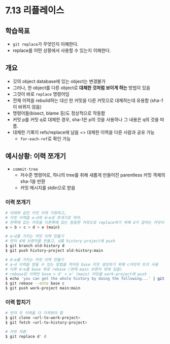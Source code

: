 # 7.13 리플레이스

## 학습목표
- `git replace`가 무엇인지 이해한다.
- replace를 어떤 상황에서 사용할 수 있는지 이해한다.

## 개요
- 깃의 object database에 있는 object는 변경불가
- 그러나, 한 object를 다른 object로 **대체한 것처럼 보이게 하는** 방법이 있음
- 그것이 바로 `replace` 명령어임
- 전체 이력을 rebuild하는 대신 한 커밋을 다른 커밋으로 대체하는데 유용함 (sha-1이 바뀌지 않음)
- 명령어들(bisect, blame 등)도 정상적으로 작동함
- 커밋 p를 커밋 q로 대체한 경우, sha-1은 p의 것을 사용하나 그 내용은 q의 것을 따름.
- 대체한 기록이 refs/replace에 남음 => 대체한 이력을 다른 사람과 공유 가능
   - `for-each-ref`로 확인 가능

## 예시상황: 이력 쪼개기
- `commit-tree`
   - 저수준 명령어로, 하나의 tree를 취해 새롭게 만들어진 parentless 커밋 객체의 sha-1을 반환
   - 커밋 메시지를 stdin으로 받음

### 이력 쪼개기
```bash
# 아래와 같은 커밋 이력 가정하고,
# 커밋 이력을 a~d와 d~e로 쪼개기로 하자.
# 한쪽에 있는 커밋을 다른쪽에 있는 동등한 커밋으로 replace하기 위해 d가 겹치는 커밋이 됨
a > b > c > d > e (main)

# a~d를 가지는 커밋 이력 만들기
# 먼저 d에 브랜치를 만들고, d를 history-project에 push
$ git branch old-history d
$ git push history-project old-history:main

# d~e를 가지는 커밋 이력 만들기
# a~d 이력을 얻을 수 있는 방법을 적어둔 base 커밋 생성하기 위해 c커밋의 트리 사용
# 이후 d~e를 base 위로 rebase (현재 main 브랜치 위에 있음)
# rebase된 이력인 base > d' > e' (main) 커밋을 work-project에 push
$ echo 'you can get the whole history by doing the following...' | git commit-tree c^{tree}
$ git rebase --onto base c
$ git push work-project main:main
```

### 이력 합치기
```bash
# 먼저 두 이력을 다 가져와야 함
$ git clone <url-to-work-project>
$ git fetch <url-to-history-project>

# 커밋 치환
$ git replace d' d
```
